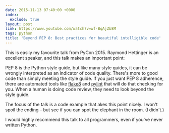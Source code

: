 ```yaml
---
date: 2015-11-13 07:40:00 +0000
index:
  exclude: true
layout: post
link: https://www.youtube.com/watch?v=wf-BqAjZb8M
tags: python
title: 'Beyond PEP 8: Best practices for beautiful intelligible code'
---
```


This is easily my favourite talk from PyCon 2015.  Raymond Hettinger is an excellent speaker, and this talk makes an important point:

PEP 8 is the Python style guide, but like many style guides, it can be wrongly interpreted as an indicator of code quality.  There's more to good code than simply meeting the style guide.  If you just want PEP 8 adherence, there are automated tools like [flake8](https://pypi.python.org/pypi/flake8) and [pylint](https://pypi.python.org/pypi/pylint) that will do that checking for you.  When a human is doing code review, they need to look beyond the style guide.

The focus of the talk is a code example that akes this point nicely.  I won't spoil the ending – but see if you can spot the elephant in the room.  (I didn't.)

I would highly recommend this talk to all programmers, even if you've never written Python.